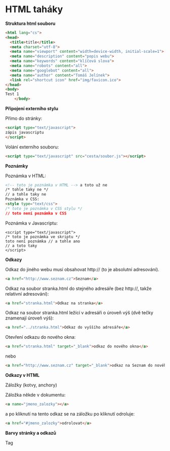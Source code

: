 # HTML taháky

**Struktura html souboru**

```html
<html lang="cs">
<head>
  <title>title</title>
  <meta charset="utf-8">
  <meta name="viewport" content="width=device-width, initial-scale=1">
  <meta name="description" content="popis webu"> 
  <meta name="keywords" content="klíčová slova">
  <meta name="robots" content="all">
  <meta name="googlebot" content="all">
  <meta name="author" content="Tomáš Jelínek">
  <link rel="shortcut icon" href="img/favicon.ico">
</head>
<body>
Test 1
    </body>
```

**Připojení externího stylu**

Přímo do stránky:

```html
<script type="text/javascript">
zápis javascriptu
</script>
```

Volání externího souboru:

```html
<script type="text/javascript" src="cesta/soubor.js"></script>
```

**Poznámky**

Poznámka v HTML:

```html
<!-- toto je poznámka v HTML --> a toto už ne
/* tohle taky ne */
// a tohle taky ne
Poznámka v CSS:
<style type="text/css">
/* toto je poznámka v CSS stylu */
// toto není poznámka v CSS
```


Poznámka v Javascriptu:

```
<script type="text/javascript">
/* toto je poznámka ve skriptu */
toto není poznámka // a tohle ano
// a toto taky
</script>
```

**Odkazy**

Odkaz do jiného webu musí obsahovat http:// (to je absolutní adresování). 
```html
<a href="http://www.seznam.cz">Seznam</a>
```

Odkaz na soubor stranka.html do stejného adresáře (bez http://, takže relativní adresování):

```html
<a href="stranka.html">Odkaz na stranka</a>
```

Odkaz na soubor stranka.html ležící v adresáři o úroveň výš (dvě tečky znamenají úroveň
výš):

```html
<a href="../stranka.html">Odkaz do vyššího adresáře</a>
```

Otevření odkazu do nového okna:

```html
<a href="stranka.html" target="_blank">odkaz do nového okna</a>
```

nebo

```html
<a href="http://www.seznam.cz" target="_blank">odkaz na Seznam do nového okna</a>
```

**Odkazy v HTML**

Záložky (kotvy, anchory)

Záložka někde v dokumentu:

```html
<a name="jmeno_zalozky"></a>
```

a po kliknutí na tento odkaz se na záložku po kliknutí odroluje:

```html
<a href="#jmeno_zalozky">odrolovat</a>
```

**Barvy stránky a odkazů**

Tag <style> patří mezi tagy <head> a </head>:

```html
<style type="text/css">
body {color: black; background-color: white; background-image: url("pozadi.gif");} /* text černý, barva
pozadí bílá, obrázek na pozadí */
a:link {color: blue;} /* nenavštívený odkaz */
a:visited {color: navy;}/* navštívený odkaz */
a:hover {color: red} /* odkaz, přes který se jede myší*/
</style>
```

Dříve se to dělalo pomocí atributů tagu <body>, to je zastaralé.


**Nadpisy**

```html
<h1>Nadpis nejvyšší úrovně</h1>
<h2>Nadpis kapitoly nebo odstavce</h2>
<h3>Podnadpis</h3>
...
<h6>Sedmička už nefunguje</h6>
```

**Odstavce a vynucené zalomení řádku**

```html
<p>Odstavec zalamuje řádky podle šířky prostoru, který má (nejčastěji okna). Na konci odstavce se
zalomí řádek.</p>
```

Je-li potřeba uvnitř odstavce zalomit řádek, použije se tag <br>, v normálních textech k tomu
ale není důvod:

```html
<p>Text odstavce plyne<br> a najednou se zalomí řádek.</p>
```

**Zarovnání odstavce**

Normálně se odstavce (i jiné tagy) zarovnávají doleva. Zarovnání jednoho odstavce doprava:

```html
<p style="text-align: right">Odstavec zarovnaný doprava.</p>
```

Zarovnání na střed a do bloku:

```html
<p style="text-align: center">Odstavec zarovnaný na střed.</p>
<p style="text-align: justify">Odstavec zarovnaný do bloku.</p>
```

Lepší je ale nastavit všechny odstavce najednou globálním stylem:

```html
<style type="text/css">
p {text-align: center;} /* všechny odstavce budou zarovnány na střed */
address {text-align: right;} /* tag address bude zarovnán doprava */
.doleva {text-align: left} /* ale tag, který bude v sobě mít class="doleva", se bude zarovnávat doleva */
</style>
```

**Nastavení fontu**


```html
<span style="font-family: Arial, sans-serif">Text arialem</span>
```


nebo použití na odstavec:
```html
<p style="font-family: Arial, sans-serif">Odstavec arialem</p>
```


dá se použít na každý tag, třeba i na body, což ovlivní celou stránku:

```html
<body style="font-family: Arial">
```


Lepší je to ale zapsat globálně stylem do hlavičky:

```html
<style type="text/css">
body {font-family: Arial, sans-serif;}/* pro celý dokument /*
p {font-family: "Times New Roman", serif} /* pro všechny odstavce <p>*/
.trida {font-family: Verdana, sans-serif} /* pro všechny tagy s class="trida" */
</style>
```

Víceslovné názvy písem musejí být v uvozovkách.


**Barva písma**

```html
<span style="color: red;">Červené písmo</span>
```

nebo třeba pro odstavec

```html
<p style="color: blue">Odstavec modrým písmem</p>
```

Dá se to napsat do libovolného tagu, ale nemusí to fungovat u odkazů (tag <a>), u nich se to
musí udělat globálním stylem <style>, což je ale stejně lepší i v jiných případech:

```html
<style type="text/css">
body {color: maroon; background-color: white;}/* hnědé písmo pro celý dokument, barva pozadí bílá /*
p {color: green;} /* zelené písmo pro všechny odstavce <p> */
.zlute {color:yellow;} /* pro všechny tagy s class="zlute" */
a:link {color: blue;} /* nenavštívený odkaz modrý*/
a:visited {color: navy;}/* navštívený odkaz tmavě modrý */
a:hover {color: red} /* odkaz, přes který se jede myší červený */
</style>
```

**Tučnost, kurzíva**

```php+HTML
<b>Tučné písmo</b>
<i>Kurzíva</i>
```
Normální písmo, <b>tučné písmo, <i>tučná kurzíva</i></b>, <i>normální kurzíva</i>.
<strong>také tučné písmo (zvýraznění)</strong>
<em>také kurzíva (zvýraznění)</em>
```

**Podrtžení **



Podtržený text

Ale nepoužívejte to, plete se to s odkazem. Taky se to blbě čte.

​```html
<span style="text-decoration: underline">podtržení pomocí stylu</span>
```

také doporučuji nepoužívat.

Odkazy se podtrhávají automaticky:

```html
<a href="soubor.html">automaticky podtržený odkaz</a>
```

Jak zrušit podtrhávání odkazů:

```html
<style type="text/css">
a {text-decoration: none;}
a: hover {text-decoration: underline;}
</style>
```

**Obrázek**

Obrázek ze stejného adresáře, ve kterém je html stránka:

```php+HTML
<img src="obrazek.gif" width="100" height="200" alt="obrázek">
```

nebo obrazek.jpg nebo obrazek.png. Zadané rozměry by měly být skutečné rozměry obrázku
(jednotka se v HTML neuvádí, ale rozměry jsou v pixelech = obrazovkových bodech).

Obrázek z nadřazeného adresáře (to jsou ty dvě tečky):

```html
<img src="../obrazek.gif" width="100" height="200" alt="obrázek">
```

Obrázek z webu (absolutní adresa, začíná http://):
```
<img src="http://www.jakpsatweb.cz/images/jakpw.gif" width="100" height="200" alt="obrázek">
```

Obrázek fungující jako odkaz (kliká):

```html
<a href="cilova_stranka.html"><img src="obrazek.gif" width="100" height="200" alt="obrázek"></a>

Obrázek fungující jako odkaz, ale bez modrého rámečku:

​```html
<a href="cilova_stranka.html"><img src="obrazek.gif" width="100" height="200" alt="obrázek"
border="0"></a>
```

**Seznamy**


Odrážkový seznam (puntíky):

```html
<ul>
<li>první položka</li>
<li>druhá položka</li>
</ul>
```

Obrázkové odrážky se dělají stejně jako puntíky, ale přidává se styl:

```html
<style type="text/css">
ul li {list-style-image: url("obrazek.gif"}
</style>
```

Seznamy v HTML (odrážky a číslování), List-style-image
Číslovaný seznam:

```html
<ol>
<li>první položka, čísluje se to automaticky</li>
<li>druhá položka</li>
</ol>
```

Jiný typ číslování, třeba a) b) c):

```html
<style type="text/css">
ol li {list-style-type: lower-alpha;}
</style>
```

**Div = oddíl**


Tag div slouží nejčastěji na obalení více blokových prvků. Například když budu chtít mít tři
odstavce červeným písmem a odsazené zleva o 30px:

```html
<div style="color: red; margin-left: 30px;">
<p>odstavec</p>
<p>odstavec</p>
<p>odstavec</p>
<div>
```


Ale dá se to dělat samozřejmě i jinak, stejně tak <div> má širší použití, většinou na rozvržení
designu stránky.


**Rozvržení stránky**


Rozvržení stránky se dá dělat desítkami různých způsobů. Toto je jen příklad:

```html
<body>
<div id="cela-stranka">
<div id="hlavicka">
```

Hlavička

```html
</div>
<div id="leve-menu">
```

Levé menu

```html
</div>
<div id="hlavni-text">
```

Hlavní text

```html
</div>
<div id="paticka">
```

Patička

```html
</div>
</div>
</body>
```

a k tomu se dá napsat styl mnoha a mnoha různými způsoby. 

Příklad stránky s pevnou
šířkou:

```html
<style type="text/css">
body {text-align: center; }
#cela-stranka {width: 760px; margin: 0px auto;}
#leve-menu {width: 160px; float: left;}
#hlavni-text {width: 500px; float: left;}
#paticka {clear: left;}
</style>
```

Ta mříž # se vždycky vztahuje k prvku se stejným id=.

Návod na centrování [celé stránky](https://jakpsatweb.cz/centrovani-stranky.html).


**Tabulky**

Nejjednodušší tabulka 2x2:

```html
<table cellspacing="0">
<tr>
<td>První buňka prvního řádku</td>
<td>Druhá buňka prvního řádku</td>
</tr>
<tr>
<td>První buňka druhého řádku</td>
<td>Druhá buňka druhého řádku</td>
</tr>
</table>
```


Zapnutí rámečku (border) a vnitřních okrajů buněk (cellpadding):

```html
<table border="1" cellpadding="6" cellspacing="0">...
```

Jednoduchý rámeček (nebude dvojitý):

```html
<table border="1" style="border-collapse: collapse;">
<tr>první buňka...<td></td><td></td></tr>
<tr><td></td><td></td></tr>
</table>
```

Buňka přes dva řádky (v druhém řádku se zapíše o jednu buňku méně):

```html
<td rowspan="2">buňka přes dva řádky</td>
```

Buňka přes tři sloupce:

```html
<td colspan="3">Buňka přes tři sloupce</td>.
```


**Iframe**


Do stránky se vloží obdélník a v něm se zobrazí jiná stránka:

```html
<iframe src="jina-stranka.html" width="300" height="400" name="vnoreny">
alternativní text
</iframe>
```


**Bublina na přejetí myší**


Do libovolného tagu stačí napsat atribut title="text bubliny", například:

```html
<span title="text, který se objeví ve žluté bublině">text, přes který když se přejede myší, se to
objeví</span>
```


**Přesměrování**


Jediné pořádné přesměrování se nedá udělat v HTML, nýbrž na serveru (v .htaccess nebo
programovat). Níže popsané metody jsou jenom náhražky.


Přesměrování meta tagem, čeká to 2 sekundy:

```html
<meta http-equiv="refresh" content="2;URL=http://www.nekam.cz/cesta/soubor.html">
```

Přesměrování javascriptem:

```html
<script type="text/javascript">
top.location.href="http://www.nekam.cz/cesta/soubor.html";
</script>
```

**Stažení souboru**

Třeba soubory .docx, .avi a podobné. Normálně odkazem na ten soubor:

```html
<a href="pisemka.docx">stáhnout písemku</a>
```

Nechat stáhnout soubory, které prohlížeče interpretují (třeba .html nebo .js) můžete tak, že je
zabalíte do .zip nebo do .rar. To se hodí i na stažení více souborů najednou:

```html
<a href="archiv.zip">stáhnout archiv</a>
```

Stahované soubory je samozřejmě nutné umístit na server.


Zdroj: [jakpsatweb.cz](https://www.jakpsatweb.cz/html/html-tahak.html)


